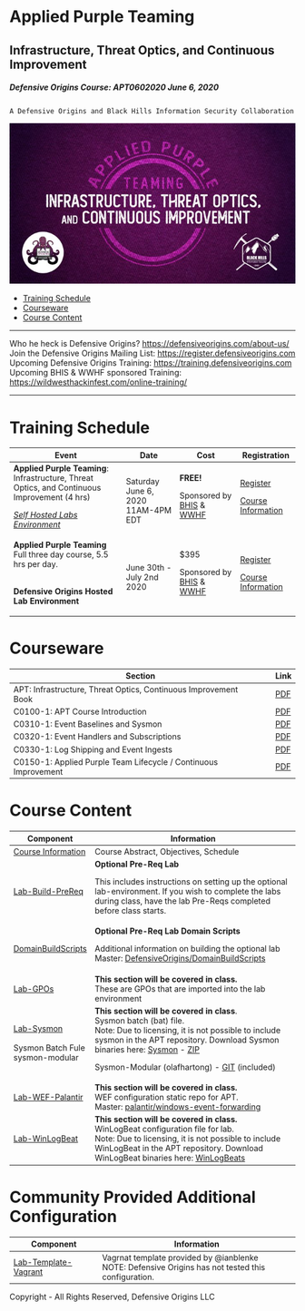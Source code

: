 # Applied Purple Teaming 
## Infrastructure, Threat Optics, and Continuous Improvement
##### Defensive Origins Course: APT0602020 June 6, 2020
`A Defensive Origins and Black Hills Information Security Collaboration`



![](https://github.com/DefensiveOrigins/dolib-images/raw/master/doc/images/APT06202001/EZRMAZUXYAAj-JD.jpg)

<!-- Start Document Outline -->

* [Training Schedule](#training-schedule)
* [Courseware](#courseware)
* [Course Content](#course-content)

<!-- End Document Outline -->

----------
Who he heck is Defensive Origins? https://defensiveorigins.com/about-us/<BR>
Join the Defensive Origins Mailing List: https://register.defensiveorigins.com<br>
Upcoming Defensive Origins Training: https://training.defensiveorigins.com<BR>
Upcoming BHIS & WWHF sponsored Training: https://wildwesthackinfest.com/online-training/

----------
 # Training Schedule

| Event                                    | Date                                   | Cost                                     | Registration                             |
|------------------------------------------|----------------------------------------|------------------------------------------|------------------------------------------|
| **Applied Purple Teaming**: Infrastructure, Threat Optics, and Continuous Improvement (4 hrs) <P>*[Self Hosted Labs Environment][1]* | Saturday June 6, 2020 <br>11AM-4PM EDT | **FREE!**<p>Sponsored by [BHIS][2] & [WWHF][3]| [Register][4]  <P> [Course Information][5] 
| **Applied Purple Teaming**<br>Full three day course, 5.5 hrs per day.<P><br>**Defensive Origins Hosted Lab Environment** | June 30th - July 2nd 2020              | $395<p>Sponsored by [BHIS][6] & [WWHF][7] | [Register][8] <P>[Course Information][9]  |

# Courseware
| Section                                  | Link                |
|------------------------------------------|---------------------|
| APT: Infrastructure, Threat Optics, Continuous Improvement<br>Book | [PDF][10]  |
| C0100-1: APT Course Introduction         | [PDF][11]  |
| C0310-1: Event Baselines and Sysmon      | [PDF][13]  |
| C0320-1: Event Handlers and Subscriptions | [PDF][15]  |
| C0330-1: Log Shipping and Event Ingests  | [PDF][17]   |
| C0150-1: Applied Purple Team Lifecycle / Continuous Improvement | [PDF][19]  |


# Course Content

| Component                                | Information                              |
|------------------------------------------|------------------------------------------|
| [Course Information][9]                  | Course Abstract, Objectives, Schedule    |
| [Lab-Build-PreReq][22]                    | **Optional Pre-Req Lab** <p> This includes instructions on setting up the optional lab-environment. If you wish to complete the labs during class, have the lab Pre-Reqs completed before class starts. |
| [DomainBuildScripts][23]                  | **Optional Pre-Req Lab Domain Scripts** <p> Additional information on building the optional lab<br>Master: [DefensiveOrigins/DomainBuildScripts](https://github.com/DefensiveOrigins/DomainBuildScripts) |
| [Lab-GPOs][24]                            | **This section will be covered in class.**<br>These are GPOs that are imported into the lab environment |
| [Lab-Sysmon][25]<br><br>Sysmon Batch Fule<br>sysmon-modular | **This section will be covered in class**.<br>Sysmon batch (bat) file.<BR>  Note: Due to licensing, it is not possible to include sysmon in the APT repository.  Download Sysmon binaries here: [Sysmon](https://docs.microsoft.com/en-us/sysinternals/downloads/sysmon)  - [ZIP](https://download.sysinternals.com/files/Sysmon.zip)<P>Sysmon-Modular (olafhartong) - [GIT](https://github.com/olafhartong/sysmon-modular) (included) |
| [Lab-WEF-Palantir][26]                    | **This section will be covered in class.**<br>WEF configuration static repo for APT.  <br>Master: [palantir/windows-event-forwarding](https://github.com/palantir/windows-event-forwarding) |
| [Lab-WinLogBeat][27]                     | **This section will be covered in class.**<br>WinLogBeat configuration file for lab. <br> Note: Due to licensing, it is not possible to include WinLogBeat in the APT repository.  Download WinLogBeat binaries here: [WinLogBeats](https://www.elastic.co/downloads/beats/winlogbeat) |

# Community Provided Additional Configuration

| Component                                | Information                              |
|------------------------------------------|------------------------------------------|
| [Lab-Template-Vagrant][28] | Vagrnat template provided by @ianblenke <br>NOTE: Defensive Origins has not tested this configuration.


Copyright - All Rights Reserved, Defensive Origins LLC

  [1]: Lab-Build-PreReq
  [2]: https://www.blackhillsinfosec.com/
  [3]: https://wildwesthackinfest.com/
  [4]: https://register.gotowebinar.com/register/7632358227918317070?source=kidogh
  [5]: CourseInformation.md
  [6]: https://www.blackhillsinfosec.com/
  [7]: https://wildwesthackinfest.com/
  [8]: https://wildwesthackinfest.com/online-training/applied-purple-teaming/
  [9]: CourseInformation.md
  [10]: https://github.com/DefensiveOrigins/APT06202001/blob/master/Courseware/AppliedPurpleTeaming-4Hr-June62020.pdf
  [11]: https://github.com/DefensiveOrigins/APT06202001/blob/master/Courseware/C0100%20-%20Applied%20Purple%20Team%20Course.pdf
  [12]: https://github.com/DefensiveOrigins/APT06202001/raw/master/Courseware/C0100%20-%20Applied%20Purple%20Team%20Course.html
  [13]: https://github.com/DefensiveOrigins/APT06202001/blob/master/Courseware/C0310%20-%20Sysmon%20Optics.pdf
  [14]: https://github.com/DefensiveOrigins/APT06202001/raw/master/Courseware/C0310%20-%20Sysmon%20Optics.html
  [15]: https://github.com/DefensiveOrigins/APT06202001/blob/master/Courseware/C0320%20-%20Event%20Handlers%2C%20Channels%2C%20and%20Subscriptions.pdf
  [16]: https://github.com/DefensiveOrigins/APT06202001/raw/master/Courseware/C0320%20-%20Event%20Handlers%2C%20Channels%2C%20and%20Subscriptions.html
  [17]: https://github.com/DefensiveOrigins/APT06202001/blob/master/Courseware/C0330%20-%20Log%20Shipping%20and%20Ingestors.pdf
  [18]: https://github.com/DefensiveOrigins/APT06202001/raw/master/Courseware/C0330%20-%20Log%20Shipping%20and%20Ingestors.html
  [19]: https://github.com/DefensiveOrigins/APT06202001/blob/master/Courseware/C0150%20-%20Purple%20Team%20and%20Lifecycle.pdf
  [20]: https://github.com/DefensiveOrigins/APT06202001/raw/master/Courseware/C0150%20-%20Purple%20Team%20and%20Lifecycle.html
  [21]: CourseInformation.md
  [22]: Lab-Build-PreReq
  [23]: Lab-DomainBuildScripts
  [24]: Lab-GPOs
  [25]: Lab-Sysmon
  [26]: Lab-WEF-Palantir
  [27]: Lab-WinLogBeat
  [28]: Lab-Template-Vagrant
